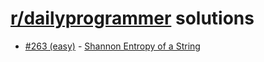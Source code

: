 # [r/dailyprogrammer](https://www.reddit.com/r/dailyprogrammer) solutions

* [#263 (easy)](https://www.reddit.com/r/dailyprogrammer/comments/4fc896/20160418_challenge_263_easy_calculating_shannon/) - [Shannon Entropy of a String](rust/shannon_entropy/src/main.rs)

